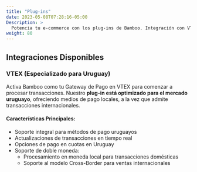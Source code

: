 ```yaml
---
title: "Plug-ins"
date: 2023-05-08T07:28:16-05:00
Description: >
  Potencia tu e-commerce con los plug-ins de Bamboo. Integración con VTEX para Uruguay. Impulsa tus ventas con opciones de pago flexibles y procesamiento en tiempo real.
weight: 80
---
```


## Integraciones Disponibles

### VTEX (Especializado para Uruguay)
Activa Bamboo como tu Gateway de Pago en VTEX para comenzar a procesar transacciones. Nuestro **plug-in está optimizado para el mercado uruguayo**, ofreciendo medios de pago locales, a la vez que admite transacciones internacionales.

#### Características Principales:
- Soporte integral para métodos de pago uruguayos
- Actualizaciones de transacciones en tiempo real
- Opciones de pago en cuotas en Uruguay
- Soporte de doble moneda:
  - Procesamiento en moneda local para transacciones domésticas
  - Soporte al modelo Cross-Border para ventas internacionales
